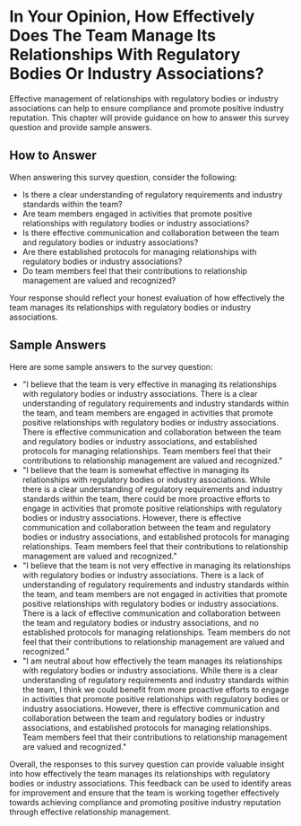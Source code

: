 In Your Opinion, How Effectively Does The Team Manage Its Relationships With Regulatory Bodies Or Industry Associations?
===============================================================================================================================================

Effective management of relationships with regulatory bodies or industry associations can help to ensure compliance and promote positive industry reputation. This chapter will provide guidance on how to answer this survey question and provide sample answers.

How to Answer
-------------

When answering this survey question, consider the following:

* Is there a clear understanding of regulatory requirements and industry standards within the team?
* Are team members engaged in activities that promote positive relationships with regulatory bodies or industry associations?
* Is there effective communication and collaboration between the team and regulatory bodies or industry associations?
* Are there established protocols for managing relationships with regulatory bodies or industry associations?
* Do team members feel that their contributions to relationship management are valued and recognized?

Your response should reflect your honest evaluation of how effectively the team manages its relationships with regulatory bodies or industry associations.

Sample Answers
--------------

Here are some sample answers to the survey question:

* "I believe that the team is very effective in managing its relationships with regulatory bodies or industry associations. There is a clear understanding of regulatory requirements and industry standards within the team, and team members are engaged in activities that promote positive relationships with regulatory bodies or industry associations. There is effective communication and collaboration between the team and regulatory bodies or industry associations, and established protocols for managing relationships. Team members feel that their contributions to relationship management are valued and recognized."
* "I believe that the team is somewhat effective in managing its relationships with regulatory bodies or industry associations. While there is a clear understanding of regulatory requirements and industry standards within the team, there could be more proactive efforts to engage in activities that promote positive relationships with regulatory bodies or industry associations. However, there is effective communication and collaboration between the team and regulatory bodies or industry associations, and established protocols for managing relationships. Team members feel that their contributions to relationship management are valued and recognized."
* "I believe that the team is not very effective in managing its relationships with regulatory bodies or industry associations. There is a lack of understanding of regulatory requirements and industry standards within the team, and team members are not engaged in activities that promote positive relationships with regulatory bodies or industry associations. There is a lack of effective communication and collaboration between the team and regulatory bodies or industry associations, and no established protocols for managing relationships. Team members do not feel that their contributions to relationship management are valued and recognized."
* "I am neutral about how effectively the team manages its relationships with regulatory bodies or industry associations. While there is a clear understanding of regulatory requirements and industry standards within the team, I think we could benefit from more proactive efforts to engage in activities that promote positive relationships with regulatory bodies or industry associations. However, there is effective communication and collaboration between the team and regulatory bodies or industry associations, and established protocols for managing relationships. Team members feel that their contributions to relationship management are valued and recognized."

Overall, the responses to this survey question can provide valuable insight into how effectively the team manages its relationships with regulatory bodies or industry associations. This feedback can be used to identify areas for improvement and ensure that the team is working together effectively towards achieving compliance and promoting positive industry reputation through effective relationship management.

